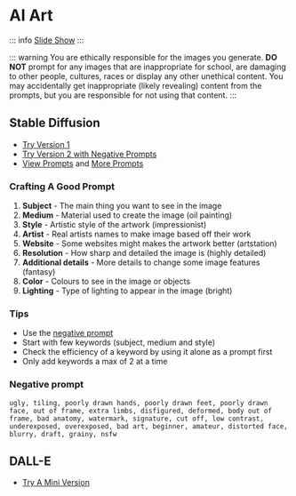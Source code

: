 # AI Art

::: info
[Slide Show](https://docs.google.com/presentation/d/10EHaJ9YXig2Hy2dhr7LUwXG0_C_lWdHiFoMctlbVcNI/edit?usp=sharing)
:::

::: warning
You are ethically responsible for the images you generate. **DO NOT** prompt for any images that are inappropriate for school, are damaging to other people, cultures, races or display any other unethical content. You may accidentally get inappropriate (likely revealing) content from the prompts, but you are responsible for not using that content.
:::

## Stable Diffusion

* [Try Version 1](https://stablediffusionweb.com/#demo)
* [Try Version 2 with Negative Prompts](https://huggingface.co/spaces/stabilityai/stable-diffusion)
* [View Prompts](https://stablediffusionweb.com/prompts) and [More Prompts](https://publicprompts.art/)

### Crafting A Good Prompt

1. **Subject** - The main thing you want to see in the image
2. **Medium** - Material used to create the image (oil painting)
3. **Style** - Artistic style of the artwork (impressionist)
4. **Artist** - Real artists names to make image based off their work
5. **Website** - Some websites might makes the artwork better (artstation)
6. **Resolution** - How sharp and detailed the image is (highly detailed)
7. **Additional details** - More details to change some image features (fantasy)
8. **Color** - Colours to see in the image or objects
9. **Lighting** - Type of lighting to appear in the image (bright)

### Tips

- Use the [negative prompt](#negative-prompt)
- Start with few keywords (subject, medium and style)
- Check the efficiency of a keyword by using it alone as a prompt first
- Only add keywords a max of 2 at a time


### Negative prompt

```text
ugly, tiling, poorly drawn hands, poorly drawn feet, poorly drawn face, out of frame, extra limbs, disfigured, deformed, body out of frame, bad anatomy, watermark, signature, cut off, low contrast, underexposed, overexposed, bad art, beginner, amateur, distorted face, blurry, draft, grainy, nsfw
```

## DALL-E

* [Try A Mini Version](https://www.craiyon.com/)